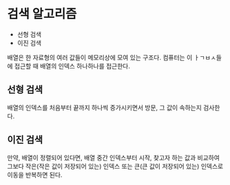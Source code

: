 # 검색 알고리즘

- 선형 검색
- 이진 검색

배열은 한 자료형의 여러 값들이 메모리상에 모여 있는 구조다. 컴퓨터는 이 ㅏㄱㅂㅅ들에 접근할 때 배열의 인덱스 하나하나를 접근한다.

## 선형 검색

배열의 인덱스를 처음부터 끝까지 하나씩 증가시키면서 방문, 그 값이 속하는지 검사한다.

## 이진 검색

만약, 배열이 정렬되어 있다면, 배열 중간 인덱스부터 시작, 찾고자 하는 값과 비교하여 그보다 작은(작은 값이 저장되어 있는) 인덱스 또는 큰(큰 값이 저장되어 있는) 인덱스로 이동을 반복하면 된다.